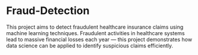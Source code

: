# Fraud-Detection
This project aims to detect fraudulent healthcare insurance claims using machine learning techniques. Fraudulent activities in healthcare systems lead to massive financial losses each year — this project demonstrates how data science can be applied to identify suspicious claims efficiently.
